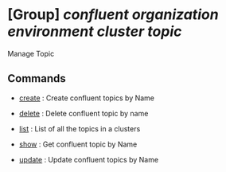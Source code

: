 # [Group] _confluent organization environment cluster topic_

Manage Topic

## Commands

- [create](/Commands/confluent/organization/environment/cluster/topic/_create.md)
: Create confluent topics by Name

- [delete](/Commands/confluent/organization/environment/cluster/topic/_delete.md)
: Delete confluent topic by name

- [list](/Commands/confluent/organization/environment/cluster/topic/_list.md)
: List of all the topics in a clusters

- [show](/Commands/confluent/organization/environment/cluster/topic/_show.md)
: Get confluent topic by Name

- [update](/Commands/confluent/organization/environment/cluster/topic/_update.md)
: Update confluent topics by Name
